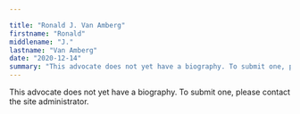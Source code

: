 ```yaml
---

title: "Ronald J. Van Amberg"
firstname: "Ronald"
middlename: "J."
lastname: "Van Amberg"
date: "2020-12-14"
summary: "This advocate does not yet have a biography. To submit one, please contact the site administrator."
---
```

This advocate does not yet have a biography. To submit one, please contact the site administrator.

